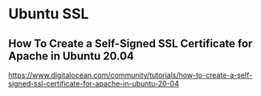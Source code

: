 # Ubuntu SSL


## How To Create a Self-Signed SSL Certificate for Apache in Ubuntu 20.04

https://www.digitalocean.com/community/tutorials/how-to-create-a-self-signed-ssl-certificate-for-apache-in-ubuntu-20-04
